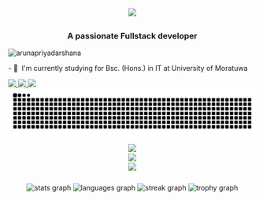 <div align="left">
</div>

###
<h1 align="center">
    <img src="https://readme-typing-svg.herokuapp.com/?font=Righteous&size=35&center=true&vCenter=true&width=500&height=70&duration=4000&lines=Hi+There!+👋;+I'm+Aruna+Priyadarshana!;" />
</h1>
<h3 align="center">A passionate Fullstack developer</h3>

<p align="left"> <img src="https://komarev.com/ghpvc/?username=arunapriyadarshana&label=Profile%20views&color=0e75b6&style=flat" alt="arunapriyadarshana" /> </p>

<p align="left">- 🌱 &nbsp;I'm currently studying for Bsc. (Hons.) in IT at University of Moratuwa</p>

<div align="left"> 
  <a href="mailto:arunapbandara45@gmail.com">
    <img src="https://img.shields.io/badge/Gmail-333333?style=for-the-badge&logo=gmail&logoColor=red" />
  </a>
  <a href="https://www.linkedin.com/in/arunapriyadarshana" target="_blank">
    <img src="https://img.shields.io/badge/LinkedIn-0077B5?style=for-the-badge&logo=linkedin&logoColor=white" target="_blank" />
  </a>
  <a href="https://arunapriyadarshana.me" target="_blank">
     <img src="https://img.shields.io/badge/Portfolio-FF5722?style=for-the-badge&logo=todoist&logoColor=white" target="_blank" /> <!-- sqlite, safari, google-chrome are other good icon options -->
  </a>
</div>



<img alt="GitHub Snake" src="https://raw.githubusercontent.com/arunapriyadarshana/arunapriyadarshana/output/github-contribution-grid-snake.svg" />



<div align="center">
    <img src="https://skillicons.dev/icons?i=nextjs,react,nodejs,spring,tailwind,materialui,html,css" /><br>
    <img src="https://skillicons.dev/icons?i=ts,js,java,py,c,mongodb,mysql,postgres,prisma,appwrite,git,figma" /><br>
  <img src="https://skillicons.dev/icons?i=vscode,idea,postman" />
</div>

###

<div align="center">
  <img src="https://github-readme-stats.vercel.app/api?username=arunapriyadarshana&hide_title=false&hide_rank=false&show_icons=true&include_all_commits=true&count_private=true&disable_animations=false&theme=dracula&locale=en&hide_border=true&order=1" height="150" alt="stats graph"  />
  <img src="https://github-readme-stats.vercel.app/api/top-langs?username=arunapriyadarshana&locale=en&hide_title=false&layout=compact&card_width=320&langs_count=7&theme=dracula&hide_border=true&order=2" height="150" alt="languages graph"  />
  <img src="https://streak-stats.demolab.com?user=arunapriyadarshana&locale=en&mode=daily&theme=dracula&hide_border=true&border_radius=5&order=3" height="150" alt="streak graph"  />
  <img src="https://github-profile-trophy.vercel.app?username=arunapriyadarshana&theme=dracula&column=-1&row=1&margin-w=8&margin-h=8&no-bg=false&no-frame=false&order=4" height="150" alt="trophy graph"  />
</div>

